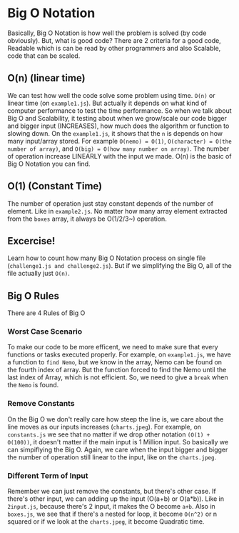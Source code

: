 # Big O Notation

Basically, Big O Notation is how well the problem is solved (by code obviously). But, what is good code?
There are 2 criteria for a good code, Readable which is can be read by other programmers and also Scalable, code that can be scaled.

## O(n) (linear time)

We can test how well the code solve some problem using time. `O(n)` or linear time (on `example1.js`). But actually it depends on what kind of computer performance to test the time performance.
So when we talk about Big O and Scalability, it testing about when we grow/scale our code bigger and bigger input (INCREASES), how much does the algorithm or function to slowing down.
On the `example1.js`, it shows that the `n` is depends on how many input/array stored. For example `O(nemo) = O(1)`, `O(character) = O(the number of array)`, and `O(big) = O(how many number on array)`. The number of operation increase LINEARLY with the input we made.
O(n) is the basic of Big O Notation you can find.

## O(1) (Constant Time)

The number of operation just stay constant depends of the number of element. Like in `example2.js`. No matter how many array element extracted from the `boxes` array, it always be O(1/2/3~) operation.

## Excercise!

Learn how to count how many Big O Notation process on single file (`challenge1.js and challenge2.js`).
But if we simplifying the Big O, all of the file actually just `O(n)`.

## Big O Rules

There are 4 Rules of Big O

### Worst Case Scenario

To make our code to be more efficent, we need to make sure that every functions or tasks executed properly.
For example, on `example1.js`, we have a function to `find Nemo`, but we know in the array, Nemo can be found on the fourth index of array. But the function forced to find the Nemo until the last index of Array, which is not efficient. So, we need to give a `break` when the `Nemo` is found.

### Remove Constants

On the Big O we don't really care how steep the line is, we care about the line moves as our inputs increases (`charts.jpeg`). For example, on `constants.js` we see that no matter if we drop other notation `(O(1) + O(100))`, it doesn't matter if the main input is 1 Million input. So basically we can simpiflying the Big O. Again, we care when the input bigger and bigger the number of operation still linear to the input, like on the `charts.jpeg`.

### Different Term of Input

Remember we can just remove the constants, but there's other case. If there's other input, we can adding up the input (O(a+b) or O(a\*b)). Like in `2input.js`, because there's 2 input, it makes the O become `a+b`. Also in `boxes.js`, we see that if there's a nested for loop, it become `O(n^2)` or n squared or if we look at the `charts.jpeg`, it become Quadratic time.
